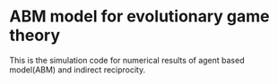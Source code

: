 # ABM model for evolutionary game theory

This is the simulation code for numerical results of agent based model(ABM) and indirect reciprocity.
